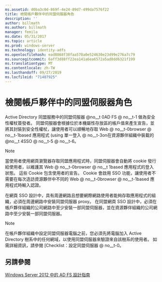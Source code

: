 ```yaml
---
ms.assetid: d0ba3c0d-869f-4e24-89d7-499da7576f22
title: 檢閱帳戶夥伴中的同盟伺服器角色
description: ''
author: billmath
ms.author: billmath
manager: femila
ms.date: 05/31/2017
ms.topic: article
ms.prod: windows-server
ms.technology: identity-adfs
ms.openlocfilehash: ead8868f38faa570a0e524630e23d99e276a7c79
ms.sourcegitcommit: 6aff3d88ff22ea141a6ea6572a5ad8dd6321f199
ms.translationtype: MT
ms.contentlocale: zh-TW
ms.lasthandoff: 09/27/2019
ms.locfileid: "71407925"
---
```

# <a name="review-the-role-of-the-federation-server-in-the-account-partner"></a>檢閱帳戶夥伴中的同盟伺服器角色

Active Directory 同盟服務中的同盟伺服器 @no__t 0AD FS @ no__t-1 做為安全性權杖簽發者。 同盟伺服器會根據位於本機屬性存放區的帳戶值來產生宣告，並將其封裝到安全性權杖，讓使用者可以順暢地存取 Web @ no__t-0browser @ no__t-1based 應用程式 \(using 單一登入 @ no__t-3on在資源夥伴組織中裝載的 @no__t 4SSO @ no__t-5 @ no__t-6。  
  
> [!NOTE]  
> 當使用者使用網頁瀏覽器存取同盟應用程式時，同盟伺服器會自動將 cookie 發行給使用者，以維護其 Web @ no__t-0browser @ no__t 1based 應用程式的登入狀態。 這些 Cookie 包含使用者的宣告。 Cookie 會啟用 SSO 功能，讓使用者不需要在每次造訪資源夥伴中不同的 Web @ no__t-0browser @ no__t-1based 應用程式時輸入認證。  
  
在網頁 SSO 設計中，具有周邊網路且想要網際網路使用者能夠存取應用程式的組織，必須在周邊網路中安裝同盟伺服器 proxy。 在同盟網頁 SSO 設計中，必須在帳戶夥伴組織的公司網路中至少安裝一部同盟伺服器，並在資源夥伴組織的公司網路中至少安裝一部同盟伺服器。  
  
> [!NOTE]  
> 在帳戶夥伴組織中設定同盟伺服器電腦之前，您必須先將電腦加入 Active Directory 樹系中的任何網域，以使用同盟伺服器來驗證來自該樹系的使用者。 如需詳細資訊，請參閱 [Checklist：設定同盟伺服器 @ no__t-0。  
  
## <a name="see-also"></a>另請參閱
[Windows Server 2012 中的 AD FS 設計指南](AD-FS-Design-Guide-in-Windows-Server-2012.md)
